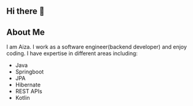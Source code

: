 ## Hi there 👋

## About Me

I am Aiza. I work as a software engineer(backend developer) and enjoy coding. I have expertise in different areas including:
- Java
- Springboot
- JPA
- Hibernate
- REST APIs
- Kotlin

<!--
**aiza-mansur16/aiza-mansur16** is a ✨ _special_ ✨ repository because its `README.md` (this file) appears on your GitHub profile.

Here are some ideas to get you started:

- 🔭 I’m currently working on ...
- 🌱 I’m currently learning ...
- 👯 I’m looking to collaborate on ...
- 🤔 I’m looking for help with ...
- 💬 Ask me about ...
- 📫 How to reach me: ...
- 😄 Pronouns: ...
- ⚡ Fun fact: ...
-->
